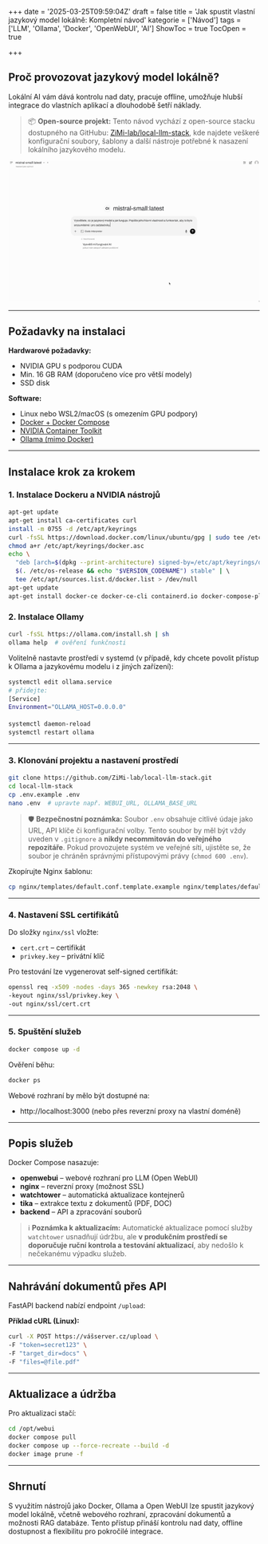 +++
date = '2025-03-25T09:59:04Z'
draft = false
title = 'Jak spustit vlastní jazykový model lokálně: Kompletní návod'
kategorie = ['Návod']
tags = ['LLM', 'Ollama', 'Docker', 'OpenWebUI', 'AI']
ShowToc = true
TocOpen = true

+++

## Proč provozovat jazykový model lokálně?

Lokální AI vám dává kontrolu nad daty, pracuje offline, umožňuje hlubší integrace do vlastních aplikací a dlouhodobě šetří náklady.

> 📦 **Open-source projekt:** Tento návod vychází z open-source stacku dostupného na GitHubu: [ZiMi-lab/local-llm-stack](https://github.com/ZiMi-lab/local-llm-stack), kde najdete veškeré konfigurační soubory, šablony a další nástroje potřebné k nasazení lokálního jazykového modelu.

![Ukázka z Open WebUI](jazykovy-model-lokalne.gif)

---

## Požadavky na instalaci

**Hardwarové požadavky:**
- NVIDIA GPU s podporou CUDA
- Min. 16 GB RAM (doporučeno více pro větší modely)
- SSD disk

**Software:**
- Linux nebo WSL2/macOS (s omezením GPU podpory)
- [Docker + Docker Compose](https://docs.docker.com/engine/install/)
- [NVIDIA Container Toolkit](https://docs.nvidia.com/datacenter/cloud-native/container-toolkit/install-guide.html)
- [Ollama (mimo Docker)](https://github.com/ollama/ollama/blob/main/docs/linux.md)

---

## Instalace krok za krokem

### 1. Instalace Dockeru a NVIDIA nástrojů

```bash
apt-get update
apt-get install ca-certificates curl
install -m 0755 -d /etc/apt/keyrings
curl -fsSL https://download.docker.com/linux/ubuntu/gpg | sudo tee /etc/apt/keyrings/docker.asc > /dev/null
chmod a+r /etc/apt/keyrings/docker.asc
echo \  
  "deb [arch=$(dpkg --print-architecture) signed-by=/etc/apt/keyrings/docker.asc] https://download.docker.com/linux/ubuntu \  
  $(. /etc/os-release && echo "$VERSION_CODENAME") stable" | \  
  tee /etc/apt/sources.list.d/docker.list > /dev/null
apt-get update
apt-get install docker-ce docker-ce-cli containerd.io docker-compose-plugin
```

### 2. Instalace Ollamy

```bash
curl -fsSL https://ollama.com/install.sh | sh
ollama help  # ověření funkčnosti
```

Volitelně nastavte prostředí v systemd (v případě, kdy chcete povolit přístup k Ollama a jazykovému modelu i z jiných zařízení):
```bash
systemctl edit ollama.service
# přidejte:
[Service]
Environment="OLLAMA_HOST=0.0.0.0"

systemctl daemon-reload
systemctl restart ollama
```

---

### 3. Klonování projektu a nastavení prostředí

```bash
git clone https://github.com/ZiMi-lab/local-llm-stack.git
cd local-llm-stack
cp .env.example .env
nano .env  # upravte např. WEBUI_URL, OLLAMA_BASE_URL
```

> 🛡️ **Bezpečnostní poznámka:** Soubor `.env` obsahuje citlivé údaje jako URL, API klíče či konfigurační volby. Tento soubor by měl být vždy uveden v `.gitignore` a **nikdy necommitován do veřejného repozitáře**. Pokud provozujete systém ve veřejné síti, ujistěte se, že soubor je chráněn správnými přístupovými právy (`chmod 600 .env`).

Zkopírujte Nginx šablonu:
```bash
cp nginx/templates/default.conf.template.example nginx/templates/default.conf.template
```

---

### 4. Nastavení SSL certifikátů

Do složky `nginx/ssl` vložte:
- `cert.crt` – certifikát
- `privkey.key` – privátní klíč

Pro testování lze vygenerovat self-signed certifikát:
```bash
openssl req -x509 -nodes -days 365 -newkey rsa:2048 \
-keyout nginx/ssl/privkey.key \
-out nginx/ssl/cert.crt
```

---

### 5. Spuštění služeb

```bash
docker compose up -d
```

Ověření běhu:
```bash
docker ps
```

Webové rozhraní by mělo být dostupné na:
- http://localhost:3000 (nebo přes reverzní proxy na vlastní doméně)

---

## Popis služeb

Docker Compose nasazuje:
- **openwebui** – webové rozhraní pro LLM (Open WebUI)
- **nginx** – reverzní proxy (možnost SSL)
- **watchtower** – automatická aktualizace kontejnerů
- **tika** – extrakce textu z dokumentů (PDF, DOC)
- **backend** – API a zpracování souborů

> ℹ️ **Poznámka k aktualizacím:** Automatické aktualizace pomocí služby `watchtower` usnadňují údržbu, ale **v produkčním prostředí se doporučuje ruční kontrola a testování aktualizací**, aby nedošlo k nečekanému výpadku služeb.

---
## Nahrávání dokumentů přes API

FastAPI backend nabízí endpoint `/upload`:

**Příklad cURL (Linux):**
```bash
curl -X POST https://vášserver.cz/upload \
-F "token=secret123" \
-F "target_dir=docs" \
-F "files=@file.pdf"
```

---

## Aktualizace a údržba

Pro aktualizaci stačí:
```bash
cd /opt/webui
docker compose pull
docker compose up --force-recreate --build -d
docker image prune -f
```

---

## Shrnutí

S využitím nástrojů jako Docker, Ollama a Open WebUI lze spustit jazykový model lokálně, včetně webového rozhraní, zpracování dokumentů a možnosti RAG databáze. Tento přístup přináší kontrolu nad daty, offline dostupnost a flexibilitu pro pokročilé integrace.